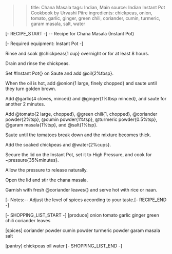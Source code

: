 >> title: Chana Masala
>> tags: Indian, Main
>> source: Indian Instant Pot Cookbook by Urvashi Pitre
>> ingredients: chickpeas, onion, tomato, garlic, ginger, green chili, coriander, cumin, turmeric, garam masala, salt, water

[- RECIPE_START -]
-- Recipe for Chana Masala (Instant Pot)

[- Required equipment: Instant Pot -]

Rinse and soak @chickpeas{1 cup} overnight or for at least 8 hours.

Drain and rinse the chickpeas.

Set #Instant Pot{} on Saute and add @oil{2%tbsp}.

When the oil is hot, add @onion{1 large, finely chopped} and saute until they turn golden brown.

Add @garlic{4 cloves, minced} and @ginger{1%tbsp minced}, and saute for another 2 minutes.

Add @tomato{2 large, chopped}, @green chili{1, chopped}, @coriander powder{2%tsp}, @cumin powder{1%tsp}, @turmeric powder{0.5%tsp}, @garam masala{1%tsp}, and @salt{1%tsp}.

Saute until the tomatoes break down and the mixture becomes thick.

Add the soaked chickpeas and @water{2%cups}.

Secure the lid on the Instant Pot, set it to High Pressure, and cook for ~pressure{35%minutes}.

Allow the pressure to release naturally.

Open the lid and stir the chana masala.

Garnish with fresh @coriander leaves{} and serve hot with rice or naan.

[- Notes:-- Adjust the level of spices according to your taste.[- RECIPE_END -]

[- SHOPPING_LIST_START -]
[produce]
onion
tomato
garlic
ginger
green chili
coriander leaves

[spices]
coriander powder
cumin powder
turmeric powder
garam masala
salt

[pantry]
chickpeas
oil
water
[- SHOPPING_LIST_END -]